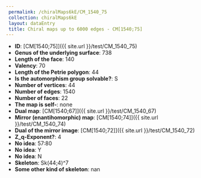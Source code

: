 ```yaml
--- 
 permalink: /chiralMaps6kE/CM_1540_75 
 collection: chiralMaps6kE
 layout: dataEntry
 title: Chiral maps up to 6000 edges - CM[1540;75]
---
```


- **ID**: [CM[1540;75]]({{ site.url }}/test/CM_1540_75)
- **Genus of the underlying surface**: 738
- **Length of the face**: 140
- **Valency**: 70
- **Length of the Petrie polygon**: 44
- **Is the automorphism group solvable?**: S
- **Number of vertices**: 44
- **Number of edges**: 1540
- **Number of faces**: 22
- **The map is self-**: none
- **Dual map**: [CM[1540;67]]({{ site.url }}/test/CM_1540_67)
- **Mirror (enantihomorphic) map**: [CM[1540;74]]({{ site.url }}/test/CM_1540_74)
- **Dual of the mirror image**: [CM[1540;72]]({{ site.url }}/test/CM_1540_72)
- **Z_q-Exponent?**: 4
- **No idea**:  57:80
- **No idea**: Y
- **No idea**: N
- **Skeleton**: Sk(44;4)^7
- **Some other kind of skeleton**: nan
